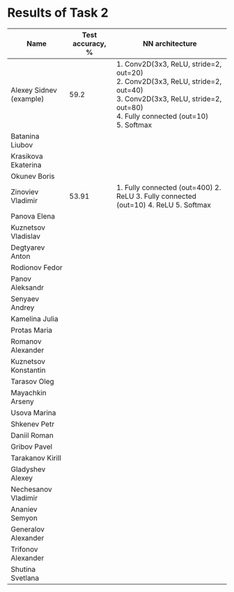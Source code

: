 # Results of Task 2

| Name                                                               | Test accuracy, %  | NN architecture|
|--------------------------------------------------------------------|-------------------|----------------|
| Alexey Sidnev (example)                                            |       59.2        | 1. Conv2D(3x3, ReLU, stride=2, out=20)<br>2. Conv2D(3x3, ReLU, stride=2, out=40)<br>3. Conv2D(3x3, ReLU, stride=2, out=80)<br>4. Fully connected (out=10)<br>5. Softmax 
| Batanina Liubov                                                    |                   |                |
| Krasikova Ekaterina                                                |                   |                |
| Okunev Boris                                                       |                   |                |
| Zinoviev Vladimir                                                  |       53.91       | 1. Fully connected (out=400) 2. ReLU 3. Fully connected (out=10) 4. ReLU 5. Softmax |
| Panova Elena                                                       |                   |                |
| Kuznetsov Vladislav                                                |                   |                |
| Degtyarev Anton                                                    |                   |                |
| Rodionov Fedor                                                     |                   |                |
| Panov Aleksandr                                                    |                   |                |
| Senyaev Andrey                                                     |                   |                |
| Kamelina Julia                                                     |                   |                |
| Protas Maria                                                       |                   |                |
| Romanov Alexander                                                  |                   |                |
| Kuznetsov Konstantin                                               |                   |                |
| Tarasov Oleg                                                       |                   |                |
| Mayachkin Arseny                                                   |                   |                |
| Usova Marina                                                       |                   |                |
| Shkenev Petr                                                       |                   |                |
| Daniil Roman                                                       |                   |                |
| Gribov Pavel                                                       |                   |                |
| Tarakanov Kirill                                                   |                   |                |
| Gladyshev Alexey                                                   |                   |                |
| Nechesanov Vladimir                                                |                   |                |
| Ananiev Semyon                                                     |                   |                |
| Generalov Alexander                                                |                   |                |
| Trifonov Alexander                                                 |                   |                |
| Shutina Svetlana                                                   |                   |                |


